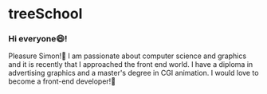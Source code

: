 # treeSchool

### Hi everyone😄!

Pleasure Simon!🥳
I am passionate about computer science and graphics and it is recently that I approached the front end world.
I have a diploma in advertising graphics and a master's degree in CGI animation.
I would love to become a front-end developer!💪

<img src="" alt="">
